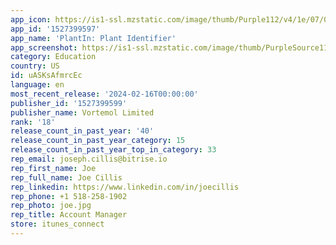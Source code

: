```yaml
---
app_icon: https://is1-ssl.mzstatic.com/image/thumb/Purple112/v4/1e/07/0b/1e070b3c-8501-9a3a-9559-dfa4e9628d06/AppIcon-0-0-1x_U007emarketing-0-10-0-85-220.png/1024x1024bb.png
app_id: '1527399597'
app_name: 'PlantIn: Plant Identifier'
app_screenshot: https://is1-ssl.mzstatic.com/image/thumb/PurpleSource112/v4/62/72/0c/62720cfd-f007-c73c-ca75-14a3d54c3881/3340bce8-5a8f-4bf2-9276-c8b3c97a8096_1-1.jpg/1242x2688bb.png
category: Education
country: US
id: uASKsAfmrcEc
language: en
most_recent_release: '2024-02-16T00:00:00'
publisher_id: '1527399599'
publisher_name: Vortemol Limited
rank: '18'
release_count_in_past_year: '40'
release_count_in_past_year_category: 15
release_count_in_past_year_top_in_category: 33
rep_email: joseph.cillis@bitrise.io
rep_first_name: Joe
rep_full_name: Joe Cillis
rep_linkedin: https://www.linkedin.com/in/joecillis
rep_phone: +1 518-258-1902
rep_photo: joe.jpg
rep_title: Account Manager
store: itunes_connect
---
```

